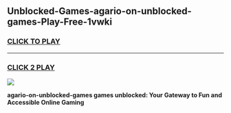 
## Unblocked-Games-agario-on-unblocked-games-Play-Free-1vwki
<h3>
<a href="https://premium76.site?title=agario-on-unblocked-games&ref=12A">CLICK TO PLAY</a></h3>
<hr>

<h3>
<a href="https://premium76.site?title=agario-on-unblocked-games&ref=12A">CLICK 2 PLAY</a>
  
</h3>

<a href="https://premium76.site?title=agario-on-unblocked-games&ref=12A"><img src="https://clearcache.store/games.png"></a>


**agario-on-unblocked-games games unblocked: Your Gateway to Fun and Accessible Online Gaming**
